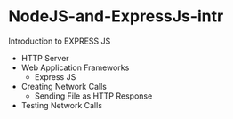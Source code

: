 # NodeJS-and-ExpressJs-intr

Introduction to EXPRESS JS
  * HTTP Server
  * Web Application Frameworks
    * Express JS
  * Creating Network Calls
    * Sending File as HTTP Response
  * Testing Network Calls
